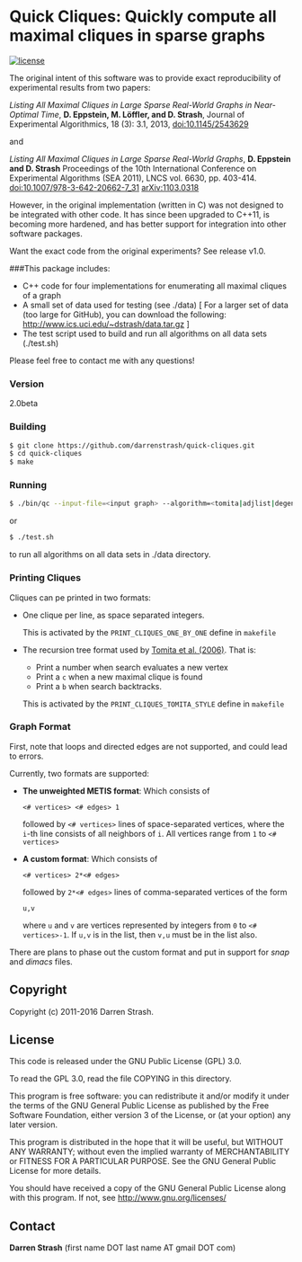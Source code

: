 # **Quick Cliques**: Quickly compute all maximal cliques in sparse graphs

[![license](https://img.shields.io/badge/license-GPL%20v3.0-blue.svg)](http://www.gnu.org/licenses/)

The original intent of this software was to provide exact reproducibility of experimental results from two papers:

*Listing All Maximal Cliques in Large Sparse Real-World Graphs in Near-Optimal Time*,
**D. Eppstein, M. Löffler, and D. Strash**,
Journal of Experimental Algorithmics, 18 (3): 3.1, 2013, 
[doi:10.1145/2543629](https://doi.org/10.1145/2543629)

and

*Listing All Maximal Cliques in Large Sparse Real-World Graphs*, 
**D. Eppstein and D. Strash**
Proceedings of the 10th International Conference on Experimental Algorithms (SEA 2011), LNCS vol. 6630, pp. 403-414.
[doi:10.1007/978-3-642-20662-7_31](https://doi.org/10.1007/978-3-642-20662-7_31)
[arXiv:1103.0318](https://arxiv.org/abs/1103.0318)

However, in the original implementation (written in C) was not designed to be integrated with other code. It has since been upgraded to C++11, is becoming more hardened, and has better support for integration into other software packages.

Want the exact code from the original experiments? See release v1.0.

###This package includes:

 - C++ code for four implementations for enumerating all maximal cliques of a graph
 - A small set of data used for testing (see ./data) [ For a larger set of data (too large for GitHub), you can download the following: http://www.ics.uci.edu/~dstrash/data.tar.gz ]
 - The test script used to build and run all algorithms on all data sets (./test.sh)

Please feel free to contact me with any questions!

### Version
2.0beta

### Building

```sh
$ git clone https://github.com/darrenstrash/quick-cliques.git
$ cd quick-cliques
$ make
```

### Running
```sh
$ ./bin/qc --input-file=<input graph> --algorithm=<tomita|adjlist|degeneracy|hybrid>
```

or

```sh
$ ./test.sh
```

to run all algorithms on all data sets in ./data directory.

### Printing Cliques

Cliques can pe printed in two formats:

 - One clique per line, as space separated integers.

   This is activated by the `PRINT_CLIQUES_ONE_BY_ONE` define in `makefile`
 - The recursion tree format used by [Tomita et al. (2006)](http://dx.doi.org/10.1016/j.tcs.2006.06.015). That is:
   - Print a number when search evaluates a new vertex
   - Print a `c` when a new maximal clique is found
   - Print a `b` when search backtracks.

   This is activated by the `PRINT_CLIQUES_TOMITA_STYLE` define in `makefile`

### Graph Format

First, note that loops and directed edges are not supported, and could lead to errors.

Currently, two formats are supported:

 - **The unweighted METIS format**: Which consists of

   `<# vertices> <# edges> 1`

   followed by `<# vertices>` lines of space-separated vertices,  where the `i`-th line consists of 
   all neighbors of `i`. All vertices range from `1` to `<# vertices>`

 - **A custom format**: Which consists of

   `<# vertices> 2*<# edges>`

   followed by `2*<# edges>` lines of comma-separated vertices of the form 
 
   `u,v`
 
   where `u` and `v` are vertices represented by integers from `0` to `<# vertices>-1`. If `u,v` is in the list, then `v,u` must be in the list also.

There are plans to phase out the custom format and put in support for *snap* and *dimacs* files.

Copyright
----

Copyright (c) 2011-2016 Darren Strash.


License
----

This code is released under the GNU Public License (GPL) 3.0.

To read the GPL 3.0, read the file COPYING in this directory.

This program is free software: you can redistribute it and/or modify
it under the terms of the GNU General Public License as published by
the Free Software Foundation, either version 3 of the License, or
(at your option) any later version.

This program is distributed in the hope that it will be useful,
but WITHOUT ANY WARRANTY; without even the implied warranty of
MERCHANTABILITY or FITNESS FOR A PARTICULAR PURPOSE.  See the
GNU General Public License for more details.

You should have received a copy of the GNU General Public License
along with this program.  If not, see <http://www.gnu.org/licenses/>

Contact
----

**Darren Strash** (first name DOT last name AT gmail DOT com)
